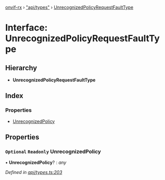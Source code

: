[onvif-rx](../README.md) › ["api/types"](../modules/_api_types_.md) › [UnrecognizedPolicyRequestFaultType](_api_types_.unrecognizedpolicyrequestfaulttype.md)

# Interface: UnrecognizedPolicyRequestFaultType

## Hierarchy

* **UnrecognizedPolicyRequestFaultType**

## Index

### Properties

* [UnrecognizedPolicy](_api_types_.unrecognizedpolicyrequestfaulttype.md#optional-readonly-unrecognizedpolicy)

## Properties

### `Optional` `Readonly` UnrecognizedPolicy

• **UnrecognizedPolicy**? : *any*

*Defined in [api/types.ts:203](https://github.com/patrickmichalina/onvif-rx/blob/3e9b152/src/api/types.ts#L203)*
